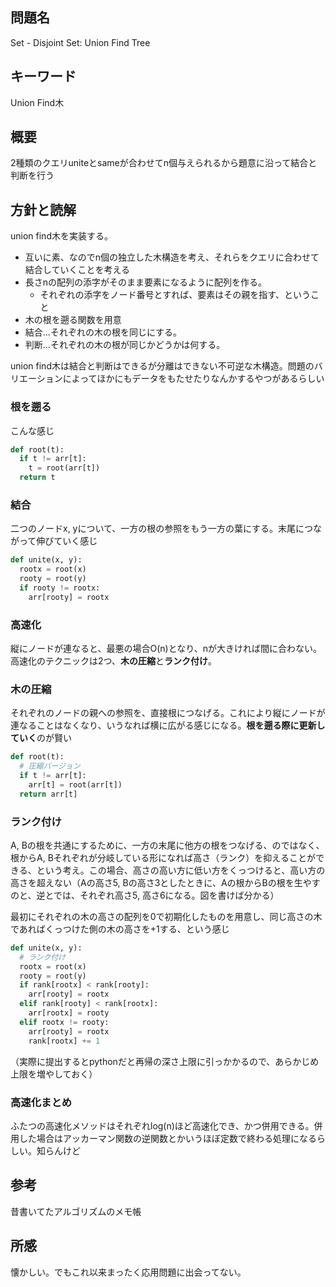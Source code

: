 ## 問題名
Set - Disjoint Set: Union Find Tree

## キーワード
Union Find木

## 概要
2種類のクエリuniteとsameが合わせてn個与えられるから題意に沿って結合と判断を行う

## 方針と読解
union find木を実装する。
- 互いに素、なのでn個の独立した木構造を考え、それらをクエリに合わせて結合していくことを考える
- 長さnの配列の添字がそのまま要素になるように配列を作る。
    - それぞれの添字をノード番号とすれば、要素はその親を指す、ということ
- 木の根を遡る関数を用意
- 結合...それぞれの木の根を同じにする。
- 判断...それぞれの木の根が同じかどうかは何する。

union find木は結合と判断はできるが分離はできない不可逆な木構造。問題のバリエーションによってほかにもデータをもたせたりなんかするやつがあるらしい

### 根を遡る
こんな感じ
```python
def root(t):
  if t != arr[t]:
    t = root(arr[t])
  return t
```
### 結合
二つのノードx, yについて、一方の根の参照をもう一方の葉にする。末尾につながって伸びていく感じ
```python
def unite(x, y):
  rootx = root(x)
  rooty = root(y)
  if rooty != rootx:
    arr[rooty] = rootx
```

### 高速化
縦にノードが連なると、最悪の場合O(n)となり、nが大きければ間に合わない。高速化のテクニックは2つ、**木の圧縮**と**ランク付け**。
### 木の圧縮
それぞれのノードの親への参照を、直接根につなげる。これにより縦にノードが連なることはなくなり、いうなれば横に広がる感じになる。**根を遡る際に更新していく**のが賢い
```python
def root(t):
  # 圧縮バージョン
  if t != arr[t]:
    arr[t] = root(arr[t])
  return arr[t]
```

### ランク付け
A, Bの根を共通にするために、一方の末尾に他方の根をつなげる、のではなく、根からA, Bそれぞれが分岐している形になれば高さ（ランク）を抑えることができる、という考え。この場合、高さの高い方に低い方をくっつけると、高い方の高さを超えない（Aの高さ5, Bの高さ3としたときに、Aの根からBの根を生やすのと、逆とでは、それぞれ高さ5, 高さ6になる。図を書けば分かる）

最初にそれぞれの木の高さの配列を0で初期化したものを用意し、同じ高さの木であればくっつけた側の木の高さを+1する、という感じ

```python
def unite(x, y):
  # ランク付け
  rootx = root(x)
  rooty = root(y)
  if rank[rootx] < rank[rooty]:
    arr[rooty] = rootx
  elif rank[rooty] < rank[rootx]:
    arr[rootx] = rooty
  elif rootx != rooty:
    arr[rooty] = rootx
    rank[rootx] += 1
```
（実際に提出するとpythonだと再帰の深さ上限に引っかかるので、あらかじめ上限を増やしておく）
### 高速化まとめ
ふたつの高速化メソッドはそれぞれlog(n)ほど高速化でき、かつ併用できる。併用した場合はアッカーマン関数の逆関数とかいうほぼ定数で終わる処理になるらしい。知らんけど

## 参考
昔書いてたアルゴリズムのメモ帳

## 所感
懐かしい。でもこれ以来まったく応用問題に出会ってない。